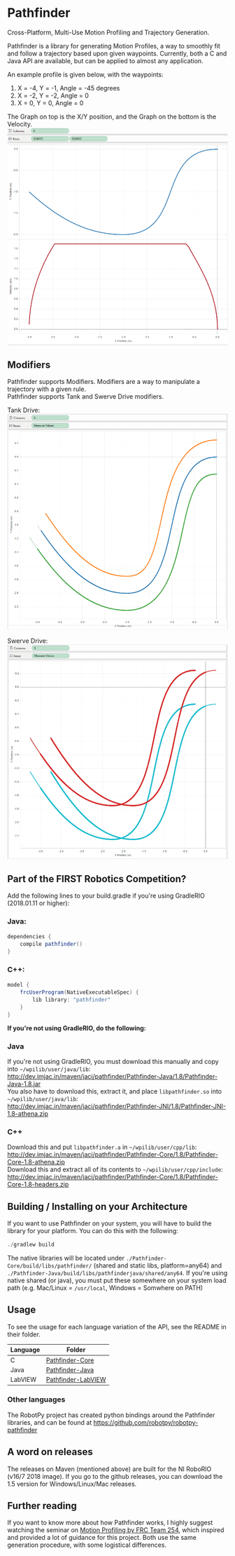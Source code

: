 # Pathfinder
Cross-Platform, Multi-Use Motion Profiling and Trajectory Generation.

Pathfinder is a library for generating Motion Profiles, a way to smoothly fit and follow a trajectory based upon 
given waypoints. Currently, both a C and Java API are available, but can be applied to almost any application.

An example profile is given below, with the waypoints:  
1) X = -4, Y = -1, Angle = -45 degrees  
2) X = -2, Y = -2, Angle = 0  
3) X = 0,  Y = 0,  Angle = 0

The Graph on top is the X/Y position, and the Graph on the bottom is the Velocity.  
![](img/trajectory.png)

## Modifiers
Pathfinder supports Modifiers. Modifiers are a way to manipulate a trajectory with a given rule.  
Pathfinder supports Tank and Swerve Drive modifiers.  

Tank Drive:  
![](img/tank.png)

Swerve Drive:  
![](img/swerve.png)

## Part of the FIRST Robotics Competition?
Add the following lines to your build.gradle if you're using GradleRIO (2018.01.11 or higher):

### Java:
```gradle
dependencies {
    compile pathfinder()
}
```

### C++:
```gradle
model {
    frcUserProgram(NativeExecutableSpec) {
        lib library: "pathfinder"
    }
}
```

**If you're not using GradleRIO, do the following:**  
### Java
If you're not using GradleRIO, you must download this manually and copy into `~/wpilib/user/java/lib`: http://dev.imjac.in/maven/jaci/pathfinder/Pathfinder-Java/1.8/Pathfinder-Java-1.8.jar  
You also have to download this, extract it, and place `libpathfinder.so` into `~/wpilib/user/java/lib`: http://dev.imjac.in/maven/jaci/pathfinder/Pathfinder-JNI/1.8/Pathfinder-JNI-1.8-athena.zip

### C++
Download this and put `libpathfinder.a` in `~/wpilib/user/cpp/lib`: http://dev.imjac.in/maven/jaci/pathfinder/Pathfinder-Core/1.8/Pathfinder-Core-1.8-athena.zip   
Download this and extract all of its contents to `~/wpilib/user/cpp/include`: http://dev.imjac.in/maven/jaci/pathfinder/Pathfinder-Core/1.8/Pathfinder-Core-1.8-headers.zip   

## Building / Installing on your Architecture
If you want to use Pathfinder on your system, you will have to build the library for your platform. You can do this with the following:

```java
./gradlew build
```

The native libraries will be located under `./Pathfinder-Core/build/libs/pathfinder/` (shared and static libs, platform=any64) and `./Pathfinder-Java/build/libs/pathfinderjava/shared/any64`. If you're using native shared (or java), you must put these somewhere on your system load path (e.g. Mac/Linux = `/usr/local`, Windows = Somwhere on PATH)

## Usage
To see the usage for each language variation of the API, see the README in their folder.

| Language | Folder |
| -------- | ------ |
| C        | [Pathfinder-Core](Pathfinder-Core/) |
| Java     | [Pathfinder-Java](Pathfinder-Java/) |
| LabVIEW  | [Pathfinder-LabVIEW](Pathfinder-LabVIEW/) |

### Other languages

The RobotPy project has created python bindings around the Pathfinder libraries, and can be found at https://github.com/robotpy/robotpy-pathfinder

## A word on releases
The releases on Maven (mentioned above) are built for the NI RoboRIO (v16/7 2018 image). If you go to the github releases, you can download the 1.5 version for Windows/Linux/Mac releases.

## Further reading
If you want to know more about how Pathfinder works, I highly suggest watching the seminar on [Motion Profiling by FRC Team 254](https://www.youtube.com/watch?v=8319J1BEHwM), which inspired and provided a lot of guidance for this project. Both use the same generation procedure, with some logistical differences.

